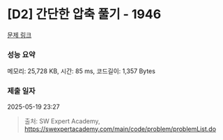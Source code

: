 # [D2] 간단한 압축 풀기 - 1946 

[문제 링크](https://swexpertacademy.com/main/code/problem/problemDetail.do?contestProbId=AV5PmkDKAOMDFAUq) 

### 성능 요약

메모리: 25,728 KB, 시간: 85 ms, 코드길이: 1,357 Bytes

### 제출 일자

2025-05-19 23:27



> 출처: SW Expert Academy, https://swexpertacademy.com/main/code/problem/problemList.do